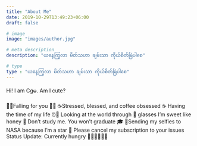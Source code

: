 ```yaml
---
title: "About Me"
date: 2019-10-29T13:49:23+06:00
draft: false

# image
image: "images/author.jpg"

# meta description
description: "ယနေ့ကြွလာ မိတ်သဟာ ချမ်းသာ ကိုယ်စိတ်မြဲပါစေ"

# type
type : "ယနေ့ကြွလာ မိတ်သဟာ ချမ်းသာ ကိုယ်စိတ်မြဲပါစေ"
---
```


Hi! I am Cgမ. Am I cute?

🍂🍃Falling for you 🍂🍃
☕Stressed, blessed, and coffee obsessed ☕
Having the time of my life ⏰🎉
Looking at the world through 🌹 glasses
I’m sweet like honey 🍯
Don’t study me. You won’t graduate 🎓
🌟Sending my selfies to NASA because I’m a star 🌟
Please cancel my subscription to your issues
Status Update: Currently hungry 🍔🍟🌭🌮🥗🍪
